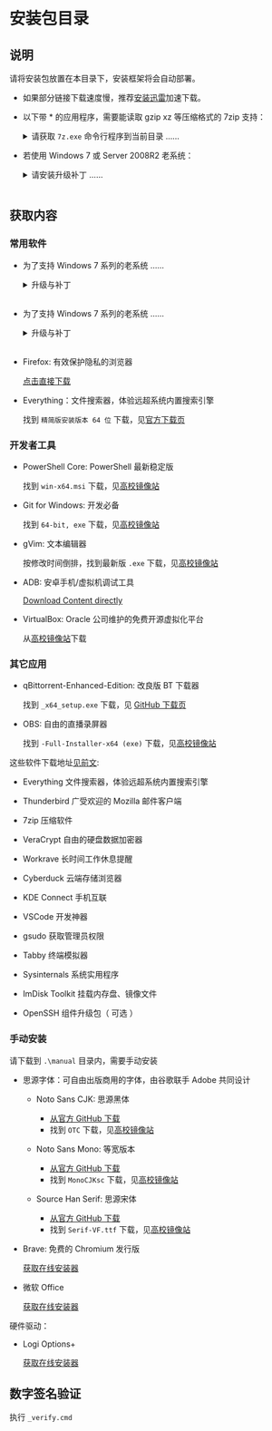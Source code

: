 # 安装包目录

## 说明

请将安装包放置在本目录下，安装框架将会自动部署。

- 如果部分链接下载速度慢，推荐[安装迅雷](https://dl.xunlei.com/)加速下载。
- 以下带 \* 的应用程序，需要能读取 gzip xz 等压缩格式的 7zip 支持：

  <details><summary>请获取 <code>7z.exe</code> 命令行程序到当前目录 ……</summary><br/>

  1.  [从 NJU 镜像站下载安装程序](https://mirror.nju.edu.cn/7-zip/7z2201.exe)
  2.  安装
  3.  复制到本目录下：

          cp "C:\Program Files*\7-Zip*\7z.exe" .

  <br/></details>

- 若使用 Windows 7 或 Server 2008R2 老系统：

  <details><summary>请安装升级补丁 ……</summary><br/>

  - 安装 [.NET Framework 4.5.2](https://www.microsoft.com/en-us/download/confirmation.aspx?id=42642) 或更高版本，使用 PowerShell 校验安装包：

        (Get-FileHash -Algorithm SHA256 'NDP452-KB2901907-x86-x64-AllOS-ENU.exe').Hash -eq '6C2C589132E830A185C5F40F82042BEE3022E721A216680BD9B3995BA86F3781'

  - 安装 [Windows Management Framework 5.1](https://www.microsoft.com/en-us/download/details.aspx?id=54616)

    1.  选择 `Win7AndW2K8R2-KB3191566-x64.zip` 以下载
    2.  使用 PowerShell 校验安装包:

            (Get-FileHash -Algorithm SHA256 'Win7AndW2K8R2-KB3191566-x64.zip').Hash -eq 'F383C34AA65332662A17D95409A2DDEDADCEDA74427E35D05024CD0A6A2FA647'

    3.  解压内容

  </details><br/>

## 获取内容

### 常用软件

- 为了支持 Windows 7 系列的老系统 ……

  <details><summary>升级与补丁</summary><br/>

  - 安装 [.NET Framework 4.5.2](https://www.microsoft.com/en-us/download/confirmation.aspx?id=42642) 或更高版本，使用 PowerShell 校验安装包：

        (Get-FileHash -Algorithm SHA256 'NDP452-KB2901907-x86-x64-AllOS-ENU.exe').Hash -eq '6C2C589132E830A185C5F40F82042BEE3022E721A216680BD9B3995BA86F3781'

  - 安装 [Windows Management Framework 5.1](https://www.microsoft.com/en-us/download/details.aspx?id=54616)

    1.  选择 `Win7AndW2K8R2-KB3191566-x64.zip` 以下载
    2.  使用 PowerShell 校验安装包:

            (Get-FileHash -Algorithm SHA256 'Win7AndW2K8R2-KB3191566-x64.zip').Hash -eq 'F383C34AA65332662A17D95409A2DDEDADCEDA74427E35D05024CD0A6A2FA647'

    3.  解压内容

  </details><br/>

- 为了支持 Windows 7 系列的老系统 ……

  <details><summary>升级与补丁</summary><br/>

  - 安装 [.NET Framework 4.5.2](https://www.microsoft.com/en-us/download/confirmation.aspx?id=42642) 或更高版本，使用 PowerShell 校验安装包：

        (Get-FileHash -Algorithm SHA256 'NDP452-KB2901907-x86-x64-AllOS-ENU.exe').Hash -eq '6C2C589132E830A185C5F40F82042BEE3022E721A216680BD9B3995BA86F3781'

  - 安装 [Windows Management Framework 5.1](https://www.microsoft.com/en-us/download/details.aspx?id=54616)

    1.  选择 `Win7AndW2K8R2-KB3191566-x64.zip` 以下载
    2.  使用 PowerShell 校验安装包:

            (Get-FileHash -Algorithm SHA256 'Win7AndW2K8R2-KB3191566-x64.zip').Hash -eq 'F383C34AA65332662A17D95409A2DDEDADCEDA74427E35D05024CD0A6A2FA647'

    3.  解压内容

  </details><br/>

- Firefox: 有效保护隐私的浏览器

  [点击直接下载](https://download.mozilla.org/?product=firefox-latest-ssl&os=win64&lang=zh-CN)

- Everything：文件搜索器，体验远超系统内置搜索引擎

  找到 `精简版安装版本 64 位` 下载，见[官方下载页](https://www.voidtools.com/zh-cn/)

### 开发者工具

- PowerShell Core: PowerShell 最新稳定版

  找到 `win-x64.msi` 下载，见[高校镜像站](https://mirrorz.org/list/PowerShell)

- Git for Windows: 开发必备

  找到 `64-bit, exe` 下载，见[高校镜像站](https://mirrorz.org/app/Git)

- gVim: 文本编辑器

  按修改时间倒排，找到最新版 `.exe` 下载，见[高校镜像站](https://mirrorz.org/list/vim)

- ADB: 安卓手机/虚拟机调试工具

  [Download Content directly](https://dl.google.com/android/repository/platform-tools-latest-windows.zip)

- VirtualBox: Oracle 公司维护的免费开源虚拟化平台

  从[高校镜像站](https://mirrorz.org/app/VirtualBox)下载

### 其它应用

- qBittorrent-Enhanced-Edition: 改良版 BT 下载器

  找到 `_x64_setup.exe` 下载，见 [GitHub 下载页](https://github.com/c0re100/qBittorrent-Enhanced-Edition/releases/latest)

- OBS: 自由的直播录屏器

  找到 `-Full-Installer-x64 (exe)` 下载，见[高校镜像站](https://mirrorz.org/app/OBS)

这些软件下载地址[见前文](./README.md):

- Everything 文件搜索器，体验远超系统内置搜索引擎
- Thunderbird 广受欢迎的 Mozilla 邮件客户端
- 7zip 压缩软件
- VeraCrypt 自由的硬盘数据加密器

- Workrave 长时间工作休息提醒
- Cyberduck 云端存储浏览器
- KDE Connect 手机互联

- VSCode 开发神器
- gsudo 获取管理员权限
- Tabby 终端模拟器
- Sysinternals 系统实用程序
- ImDisk Toolkit 挂载内存盘、镜像文件
- OpenSSH 组件升级包（ 可选 ）

### 手动安装

请下载到 `.\manual` 目录内，需要手动安装

- 思源字体：可自由出版商用的字体，由谷歌联手 Adobe 共同设计

  - Noto Sans CJK: 思源黑体

    - [从官方 GitHub 下载](https://github.com/googlefonts/noto-cjk/releases/latest/download/03_NotoSansCJK-OTC.zip)
    - 找到 `OTC` 下载，见[高校镜像站](https://mirrorz.org/font/GoogleFonts)

  - Noto Sans Mono: 等宽版本

    - [从官方 GitHub 下载](https://github.com/googlefonts/noto-cjk/releases/latest/download/13_NotoSansMonoCJKsc.zip)
    - 找到 `MonoCJKsc` 下载，见[高校镜像站](https://mirrorz.org/font/GoogleFonts)

  - Source Han Serif: 思源宋体

    - [从官方 GitHub 下载](https://github.com/adobe-fonts/source-han-serif/releases/latest/download/01_SourceHanSerif.ttc.zip)
    - 找到 `Serif-VF.ttf` 下载，见[高校镜像站](https://mirrorz.org/font/AdobeSourceHan)

- Brave: 免费的 Chromium 发行版

  [获取在线安装器](https://laptop-updates.brave.com/latest/winx64)

- 微软 Office

  [获取在线安装器](https://setup.office.com/)

硬件驱动：

- Logi Options+

  [获取在线安装器](https://www.logitech.com.cn/zh-cn/software/logi-options-plus.html)

## 数字签名验证

执行 `_verify.cmd`
